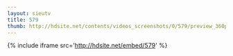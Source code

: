 ```yaml
---
layout: sieutv
title: 579
thumb: http://hdsite.net/contents/videos_screenshots/0/579/preview_360p.mp4.jpg
---
```

{% include iframe src='http://hdsite.net/embed/579' %}
 
